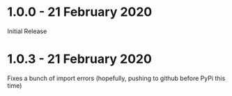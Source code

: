 1.0.0 - 21 February 2020
==========================

Initial Release

1.0.3 - 21 February 2020
==========================

Fixes a bunch of import errors (hopefully, pushing to github before PyPi this time)
